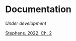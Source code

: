 # Documentation

*Under development*

[Stephens, 2022, Ch. 2](https://learning.oreilly.com/library/view/beginning-software-engineering/9781119901709/c02.xhtml)
